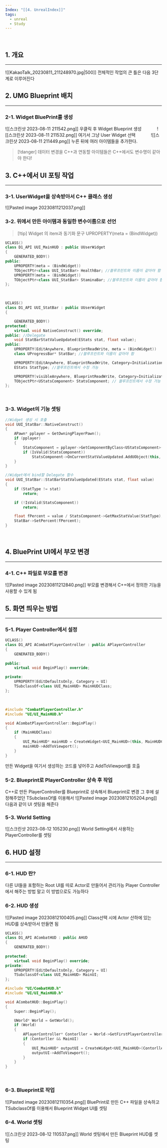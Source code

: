 ```yaml
---
Index: "[[4. UnrealIndex]]"
tags:
  - unreal
  - Study
---
```

   
## 1. 개요
---
![[KakaoTalk_20230811_211248970.jpg|500]]
전체적인 작업의 큰 틀은 다음 3단계로 이루어진다
   
   
## 2. UMG Blueprint 배치
---
### 2-1. Widget BluePrint를 생성
![[스크린샷 2023-08-11 211542.png]]
우클릭 후 Widget Blueprint 생성
   
![[스크린샷 2023-08-11 211532.png]]
여기서 그냥 User Widget 선택
   
![[스크린샷 2023-08-11 211449.png]]
누른 뒤에 여러 아이템들을 추가한다.
   
> [!danger] 데이터 변경을 C++과 연동할 아이템들은 C++에서도 변수명이 같아야 한다!
   
   
## 3. C++에서 UI 포팅 작업
---
### 3-1. UserWidget을 상속받아서 C++ 클래스 생성
![[Pasted image 20230811212037.png]]
   
### 3-2. 위에서 만든 아이템과 동일한 변수이름으로 선언
> [!tip] Widget 의 item과 동기화 문구
> UPROPERTY(meta = (BindWidget))
```cpp
UCLASS()
class D1_API UUI_MainHUD : public UUserWidget
{
	GENERATED_BODY()
public:
	UPROPERTY(meta = (BindWidget))
	TObjectPtr<class UUI_StatBar> HealthBar; //블루프린트와 이름이 같아야 함
	UPROPERTY(meta = (BindWidget))
	TObjectPtr<class UUI_StatBar> StaminaBar; //블루프린트와 이름이 같아야 함
};
```
   
```cpp
UCLASS()
class D1_API UUI_StatBar : public UUserWidget
{

	GENERATED_BODY()
protected:
	virtual void NativeConstruct() override;
public:	//Delegate
	void StatBarStatValueUpdated(EStats stat, float value);
public:
	UPROPERTY(EditAnywhere, BlueprintReadWrite, meta = (BindWidget))
	class UProgressBar* StatBar; //블루프린트와 이름이 같아야 함

	UPROPERTY(EditAnywhere, BlueprintReadWrite, Category=Initialization , meta=(AllowPrivateAccess="true"))
	EStats StatType; //블루프린트에서 수정 가능

	UPROPERTY(visibleAnywhere, BlueprintReadWrite, Category=Initialization , meta=(AllowPrivateAccess="true"))
	TObjectPtr<UStatsComponent> StatsComponent; // 블루프린트에서 수정 가능
};
```
   
### 3-3. Widget의 기능 셋팅
```cpp
//Widget 생성 시 호출
void UUI_StatBar::NativeConstruct()
{
	APawn* pplayer = GetOwningPlayerPawn();
	if (pplayer)
	{
		StatsComponent = pplayer->GetComponentByClass<UStatsComponent>();
		if (IsValid(StatsComponent))
			StatsComponent->OnCurrentStatValueUpdated.AddUObject(this, &UUI_StatBar::StatBarStatValueUpdated);
	}
}

//Widget에서 bind할 Delegate 함수
void UUI_StatBar::StatBarStatValueUpdated(EStats stat, float value)
{
	if (StatType != stat)
		return;

	if (!IsValid(StatsComponent))
		return;

	float fPercent = value / StatsComponent->GetMaxStatValue(StatType);
	StatBar->SetPercent(fPercent);
}

```
   
   
## 4. BluePrint UI에서 부모 변경
---
### 4-1. C++ 파일로 부모를 변경
![[Pasted image 20230811212840.png]]
부모를 변경해서 C++에서 정의한 기능을 사용할 수 있게 됨
   
   
## 5. 화면 띄우는 방법
---
### 5-1. Player Controller에서 설정
```cpp
UCLASS()
class D1_API ACombatPlayerController : public APlayerController
{
	GENERATED_BODY()
	
public:
	virtual void BeginPlay() override;

private:
	UPROPERTY(EditDefaultsOnly, Category = UI)
	TSubclassOf<class UUI_MainHUD> MainHUDClass;
};
```
   
```cpp
#include "CombatPlayerController.h"
#include "UI/UI_MainHUD.h"

void ACombatPlayerController::BeginPlay()
{
	if (MainHUDClass)
	{
		UUI_MainHUD* mainHUD = CreateWidget<UUI_MainHUD>(this, MainHUDClass);
		mainHUD->AddToViewport();
	}
}
```
만든 Widget을 여기서 생성하는 코드를 넣어주고 AddToViewport를 호출
   
### 5-2. Blueprint로 PlayerController 상속 후 작업
C++로 만든 PlayerController를 Blueprint로 상속해서 Blueprint로 변경
그 후에 설정해주었던 TSubclassOf를 이용해서
![[Pasted image 20230812105204.png]]
다음과 같이 UI 셋팅을 해준다
   
### 5-3. World Setting
![[스크린샷 2023-08-12 105230.png]]
World Setting에서 사용하는 PlayerController를 셋팅
   
   
## 6. HUD 설정
---
### 6-1. HUD 란?
다른 UI들을 포함하는 Root UI를 따로 Actor로 만들어서 관리가능
Player Controller에서 해주는 방법 말고 이 방법으로도 가능하다
   
### 6-2. HUD 생성
![[Pasted image 20230812100405.png]]
Class선택 시에 Actor 산하에 있는 HUD를 상속받아서 만들면 됨
   
```cpp
UCLASS()
class D1_API ACombatHUD : public AHUD
{
	GENERATED_BODY()
	
protected:
	virtual void BeginPlay() override;
private:
	UPROPERTY(EditDefaultsOnly, Category = UI)
	TSubclassOf<class UUI_MainHUD> MainUI;
};
```

```cpp
#include "UI/CombatHUD.h"
#include "UI/UI_MainHUD.h"

void ACombatHUD::BeginPlay()
{
	Super::BeginPlay();

	UWorld* World = GetWorld();
	if (World)
	{
		APlayerController* Contorller = World->GetFirstPlayerController();
		if (Contorller && MainUI)
		{
			UUI_MainHUD* outputUI = CreateWidget<UUI_MainHUD>(Contorller, MainUI);
			outputUI->AddToViewport();
		}
	}
}
```
   
### 6-3. Blueprint로 작업
![[Pasted image 20230812110354.png]]
BluePrint로 만든 C++ 파일을 상속하고 TSubclassOf를 이용해서 Blueprint Widget UI를 셋팅
   
### 6-4. World 셋팅
![[스크린샷 2023-08-12 110537.png]]
World 셋팅에서 만든 Blueprint HUD를 셋팅
